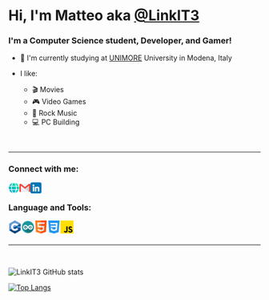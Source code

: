 # Hi, I'm Matteo aka [@LinkIT3][githubprofile]

  ### I'm a Computer Science student, Developer, and Gamer!

- 📖 I'm currently studying at [UNIMORE][unimore] University in Modena, Italy

- I like:
  - 🎬 Movies
  - 🎮 Video Games
  - 🎸 Rock Music
  - 💻 PC Building

<br />

---

### Connect with me:

[<img align="left" alt="Website" width="22px" src="https://github.com/LinkIT3/README_img/blob/main/img/web.png"/>][website]

[<img align="left" alt="Email" width="22px" src="https://github.com/LinkIT3/README_img/blob/main/img/gmail.png"/>][email]

[<img align="left" alt="Linkedin" width="22px" src="https://github.com/LinkIT3/README_img/blob/main/img/linkedin.png"/>][linkedin]

<br />

### Language and Tools:


<img align="left" alt="C++" width="26px" src="https://github.com/LinkIT3/README_img/blob/main/img/c-.png"/>

<img align="left" alt="arduino" width="26px" src="https://github.com/LinkIT3/README_img/blob/main/img/arduino.png"/>

<img align="left" alt="html" width="26px" src="https://github.com/LinkIT3/README_img/blob/main/img/html.png"/>

<img align="left" alt="css" width="26px" src="https://github.com/LinkIT3/README_img/blob/main/img/css.png"/>

<img align="left" alt="js" width="26px" src="https://github.com/LinkIT3/README_img/blob/main/img/js.png"/>

<br />
<br />

---

<br />

![LinkIT3 GitHub stats](https://github-readme-stats.vercel.app/api?username=LinkIT3&show_icons=true&hide_border=true&theme=github_dark)

<!--[![Readme Card](https://github-readme-stats.vercel.app/api/pin/?username=LinkIT3&repo=Regolatore-per-giradischi&show_howner=true)](https://github.com/anuraghazra/github-readme-stats)-->

[![Top Langs](https://github-readme-stats.vercel.app/api/top-langs/?username=LinkIT3&hide_border=true&layout=compact&theme=github_dark)](https://github.com/anuraghazra/github-readme-stats)

[githubprofile]: https://github.com/LinkIT3
[unimore]: https://www.unimore.it
[website]: https://matteocarriera.com
[linkedin]: https://www.linkedin.com/in/matteo-carriera-91795a260
[email]: mailto:matteo2002carriera@gmail.com
